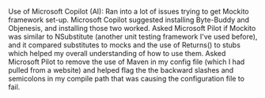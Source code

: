 Use of Microsoft Copilot (AI):
Ran into a lot of issues trying to get Mockito framework set-up. Microsoft Copilot suggested installing Byte-Buddy and Objenesis, and installing those two worked. 
Asked Microsoft Pilot if Mockito was similar to NSubstitute (another unit testing framework I've used before), and it compared substitutes to mocks and the use of Returns() to stubs which helped my overall understanding of how to use them. Asked Microsoft Pilot to remove the use of Maven in my config file (which I had pulled from a website) and helped flag the the backward slashes and semicolons in my compile path that was causing the configuration file to fail. 
